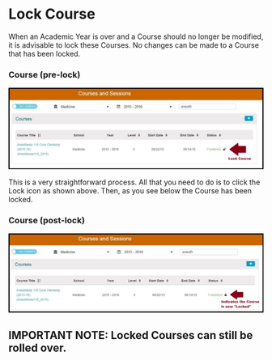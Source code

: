 # Lock Course

When an Academic Year is over and a Course should no longer be modified, it is advisable to lock these Courses. No changes can be made to a Course that has been locked.

### Course \(pre-lock\)

![](../../.gitbook/assets/lock_course_1.jpg)

This is a very straightforward process. All that you need to do is to click the Lock icon as shown above. Then, as you see below the Course has been locked.

### Course \(post-lock\)

![](../../.gitbook/assets/lock_course_2.jpg)

## IMPORTANT NOTE:  Locked Courses can still be rolled over.

